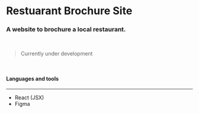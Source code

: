 # Restuarant Brochure Site
### A website to brochure a local restaurant.  
<br/>

<!-- ![Insert Image Link Here]() -->

> Currently under development 

<br/>

#### Languages and tools 
---

* React (JSX)
* Figma